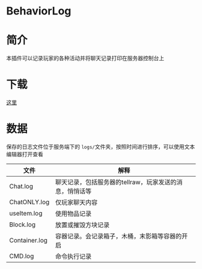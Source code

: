 # BehaviorLog

# 简介

本插件可以记录玩家的各种活动并将聊天记录打印在服务器控制台上

# 下载

[这里](https://pyr.jfishing.love/plugins/BehaviorLog.py "点我下载")

# 数据

保存的日志文件位于服务端下的 `logs/`文件夹，按照时间进行排序，可以使用文本编辑器打开查看

| 文件          | 解释                                                    |
| ------------- | ------------------------------------------------------- |
| Chat.log      | 聊天记录，包括服务器的tellraw，玩家发送的消息，悄悄话等 |
| ChatONLY.log  | 仅玩家聊天内容                                          |
| useItem.log   | 使用物品记录                                            |
| Block.log     | 放置或摧毁方块记录                                      |
| Container.log | 容器记录。会记录箱子，木桶，末影箱等容器的开启          |
| CMD.log       | 命令执行记录                                            |
